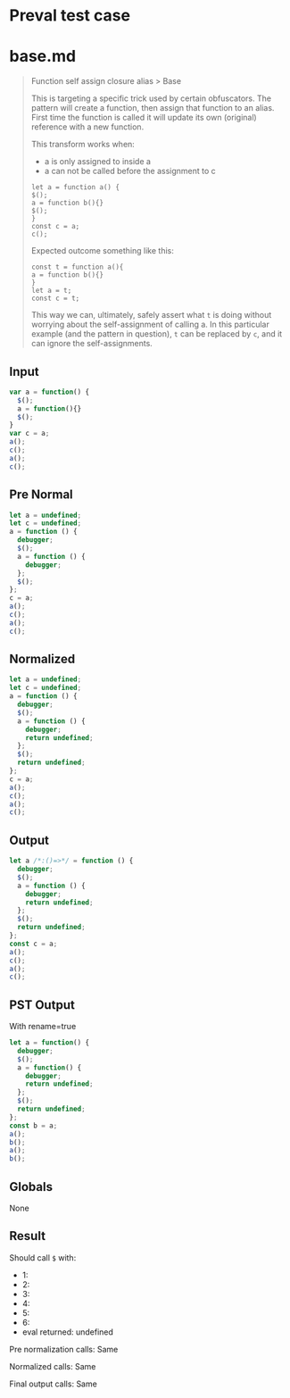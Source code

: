 # Preval test case

# base.md

> Function self assign closure alias > Base
>
> This is targeting a specific trick used by certain obfuscators.
> The pattern will create a function, then assign that function to an alias.
> First time the function is called it will update its own (original) reference with a new function.
>  
> This transform works when:
> - a is only assigned to inside a
> - a can not be called before the assignment to c
>
> ```
> let a = function a() {
> $();
> a = function b(){}
> $();
> }
> const c = a;
> c();
> ```
>
> Expected outcome something like this:
> ```
> const t = function a(){
> a = function b(){}
> }
> let a = t;
> const c = t;
> ```
> 
> This way we can, ultimately, safely assert what `t` is doing without worrying about the self-assignment of calling a.
> In this particular example (and the pattern in question), `t` can be replaced by `c`, and it can ignore the self-assignments.

## Input

`````js filename=intro
var a = function() {
  $();
  a = function(){}
  $();
}
var c = a;
a();
c();
a();
c();
`````

## Pre Normal


`````js filename=intro
let a = undefined;
let c = undefined;
a = function () {
  debugger;
  $();
  a = function () {
    debugger;
  };
  $();
};
c = a;
a();
c();
a();
c();
`````

## Normalized


`````js filename=intro
let a = undefined;
let c = undefined;
a = function () {
  debugger;
  $();
  a = function () {
    debugger;
    return undefined;
  };
  $();
  return undefined;
};
c = a;
a();
c();
a();
c();
`````

## Output


`````js filename=intro
let a /*:()=>*/ = function () {
  debugger;
  $();
  a = function () {
    debugger;
    return undefined;
  };
  $();
  return undefined;
};
const c = a;
a();
c();
a();
c();
`````

## PST Output

With rename=true

`````js filename=intro
let a = function() {
  debugger;
  $();
  a = function() {
    debugger;
    return undefined;
  };
  $();
  return undefined;
};
const b = a;
a();
b();
a();
b();
`````

## Globals

None

## Result

Should call `$` with:
 - 1: 
 - 2: 
 - 3: 
 - 4: 
 - 5: 
 - 6: 
 - eval returned: undefined

Pre normalization calls: Same

Normalized calls: Same

Final output calls: Same
